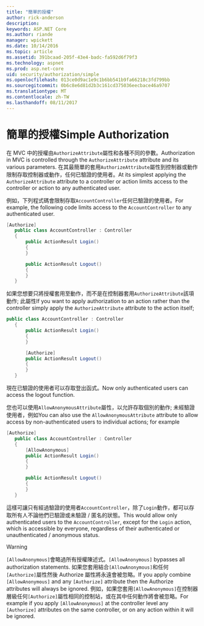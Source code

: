 ```yaml
---
title: "簡單的授權"
author: rick-anderson
description: 
keywords: ASP.NET Core
ms.author: riande
manager: wpickett
ms.date: 10/14/2016
ms.topic: article
ms.assetid: 391bcaad-205f-43e4-badc-fa592d6f79f3
ms.technology: aspnet
ms.prod: asp.net-core
uid: security/authorization/simple
ms.openlocfilehash: 013ce0d9ac1e9c1b6bb541b9fa66218c3fd799bb
ms.sourcegitcommit: 0b6c8e6d81d2b3c161cd375036eecbace46a9707
ms.translationtype: MT
ms.contentlocale: zh-TW
ms.lasthandoff: 08/11/2017
---
```

# <a name="simple-authorization"></a><span data-ttu-id="559d4-103">簡單的授權</span><span class="sxs-lookup"><span data-stu-id="559d4-103">Simple Authorization</span></span>

<a name=security-authorization-simple></a>

<span data-ttu-id="559d4-104">在 MVC 中的授權由`AuthorizeAttribute`屬性和各種不同的參數。</span><span class="sxs-lookup"><span data-stu-id="559d4-104">Authorization in MVC is controlled through the `AuthorizeAttribute` attribute and its various parameters.</span></span> <span data-ttu-id="559d4-105">在其最簡單的套用`AuthorizeAttribute`屬性到控制器或動作限制存取控制器或動作，任何已驗證的使用者。</span><span class="sxs-lookup"><span data-stu-id="559d4-105">At its simplest applying the `AuthorizeAttribute` attribute to a controller or action limits access to the controller or action to any authenticated user.</span></span>

<span data-ttu-id="559d4-106">例如，下列程式碼會限制存取`AccountController`任何已驗證的使用者。</span><span class="sxs-lookup"><span data-stu-id="559d4-106">For example, the following code limits access to the `AccountController` to any authenticated user.</span></span>

```csharp
[Authorize]
   public class AccountController : Controller
   {
       public ActionResult Login()
       {
       }

       public ActionResult Logout()
       {
       }
   }
   ```

<span data-ttu-id="559d4-107">如果您想要只將授權套用至動作，而不是在控制器套用`AuthorizeAttribute`該項動作; 此屬性</span><span class="sxs-lookup"><span data-stu-id="559d4-107">If you want to apply authorization to an action rather than the controller simply apply the `AuthorizeAttribute` attribute to the action itself;</span></span>

```csharp
public class AccountController : Controller
   {
       public ActionResult Login()
       {
       }

       [Authorize]
       public ActionResult Logout()
       {
       }
   }
   ```

<span data-ttu-id="559d4-108">現在已驗證的使用者可以存取登出函式。</span><span class="sxs-lookup"><span data-stu-id="559d4-108">Now only authenticated users can access the logout function.</span></span>

<span data-ttu-id="559d4-109">您也可以使用`AllowAnonymousAttribute`屬性，以允許存取個別的動作; 未經驗證使用者，例如</span><span class="sxs-lookup"><span data-stu-id="559d4-109">You can also use the `AllowAnonymousAttribute` attribute to allow access by non-authenticated users to individual actions; for example</span></span>

```csharp
[Authorize]
   public class AccountController : Controller
   {
       [AllowAnonymous]
       public ActionResult Login()
       {
       }

       public ActionResult Logout()
       {
       }
   }
   ```

<span data-ttu-id="559d4-110">這樣可讓只有經過驗證的使用者`AccountController`，除了`Login`動作，都可以存取所有人不論他們已驗證或未驗證 / 匿名的狀態。</span><span class="sxs-lookup"><span data-stu-id="559d4-110">This would allow only authenticated users to the `AccountController`, except for the `Login` action, which is accessible by everyone, regardless of their authenticated or unauthenticated / anonymous status.</span></span>

>[!WARNING]
> <span data-ttu-id="559d4-111">`[AllowAnonymous]`會略過所有授權陳述式。</span><span class="sxs-lookup"><span data-stu-id="559d4-111">`[AllowAnonymous]` bypasses all authorization statements.</span></span> <span data-ttu-id="559d4-112">如果您套用結合`[AllowAnonymous]`和任何`[Authorize]`屬性然後 Authorize 屬性將永遠會被忽略。</span><span class="sxs-lookup"><span data-stu-id="559d4-112">If you apply combine `[AllowAnonymous]` and any `[Authorize]` attribute then the Authorize attributes will always be ignored.</span></span> <span data-ttu-id="559d4-113">例如，如果您套用`[AllowAnonymous]`在控制器層級任何`[Authorize]`屬性相同的控制站，或在其中任何動作將會被忽略。</span><span class="sxs-lookup"><span data-stu-id="559d4-113">For example if you apply `[AllowAnonymous]` at the controller level any `[Authorize]` attributes on the same controller, or on any action within it will be ignored.</span></span>
